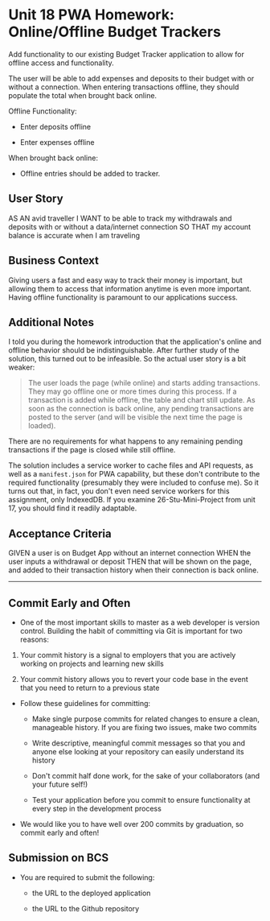 # Unit 18 PWA Homework: Online/Offline Budget Trackers

Add functionality to our existing Budget Tracker application to allow for offline access and functionality.

The user will be able to add expenses and deposits to their budget with or without a connection. When entering transactions offline, they should populate the total when brought back online.

Offline Functionality:

  * Enter deposits offline

  * Enter expenses offline

When brought back online:

  * Offline entries should be added to tracker.

## User Story
AS AN avid traveller
I WANT to be able to track my withdrawals and deposits with or without a data/internet connection
SO THAT my account balance is accurate when I am traveling

## Business Context

Giving users a fast and easy way to track their money is important, but allowing them to access that information anytime is even more important. Having offline functionality is paramount to our applications success.

## Additional Notes
I told you during the homework introduction that the application's online and offline behavior should be indistinguishable. After further study of the solution, this turned out to be infeasible. So the actual user story is a bit weaker:

> The user loads the page (while online) and starts adding transactions. They may go offline one or more times during this process. If a transaction is added while offline, the table and chart still update. As soon as the connection is back online, any pending transactions are posted to the server (and will be visible the next time the page is loaded).

There are no requirements for what happens to any remaining pending transactions if the page is closed while still offline.

The solution includes a service worker to cache files and API requests, as well as a `manifest.json` for PWA capability, but these don't contribute to the required functionality (presumably they were included to confuse me). So it turns out that, in fact, you don't even need service workers for this assignment, only IndexedDB. If you examine 26-Stu-Mini-Project from unit 17, you should find it readily adaptable.

## Acceptance Criteria
GIVEN a user is on Budget App without an internet connection
WHEN the user inputs a withdrawal or deposit
THEN that will be shown on the page, and added to their transaction history when their connection is back online.

- - -

## Commit Early and Often

* One of the most important skills to master as a web developer is version control. Building the habit of committing via Git is important for two reasons:

1. Your commit history is a signal to employers that you are actively working on projects and learning new skills

2. Your commit history allows you to revert your code base in the event that you need to return to a previous state

* Follow these guidelines for committing:

  * Make single purpose commits for related changes to ensure a clean, manageable history. If you are fixing two issues, make two commits

  * Write descriptive, meaningful commit messages so that you and anyone else looking at your repository can easily understand its history

  * Don't commit half done work, for the sake of your collaborators (and your future self!)

  * Test your application before you commit to ensure functionality at every step in the development process

* We would like you to have well over 200 commits by graduation, so commit early and often!

## Submission on BCS

* You are required to submit the following:

  * the URL to the deployed application

  * the URL to the Github repository


